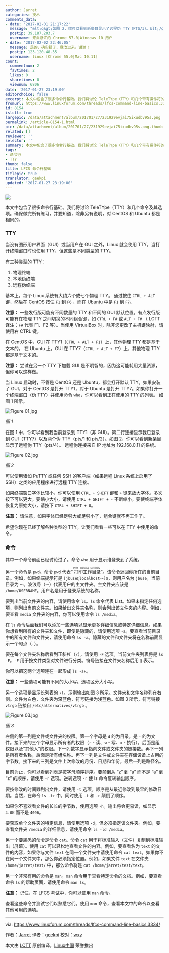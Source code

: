 ```yaml
---
author: Jarret
categories: 技术
comments_data:
- date: '2017-02-01 21:17:22'
  message: "&lt;q&gt;如图 2，你可以看到新条目显示了远程伪 TTY（PTS/3）。&lt;/q&gt;<br />\r\n这里有错吧,图中是TTY（PTS/4）"
  postip: 39.187.203.7
  username: 来自浙江的 Chrome 57.0|Windows 10 用户
- date: '2017-02-02 22:46:05'
  message: 是的，确实错了，我改过来。谢谢！
  postip: 123.120.48.35
  username: linux [Chrome 55.0|Mac 10.11]
count:
  commentnum: 2
  favtimes: 2
  likes: 0
  sharetimes: 0
  viewnum: 6806
date: '2017-01-27 23:19:00'
editorchoice: false
excerpt: 本文中包含了很多命令行基础。我们将讨论 TeleTYpe（TTY）和几个带有操作符的命令。
fromurl: https://www.linuxforum.com/threads/lfcs-command-line-basics.3334/
id: 8154
islctt: true
largepic: /data/attachment/album/201701/27/231929evjai75ixudbv95s.png
permalink: /article-8154-1.html
pic: /data/attachment/album/201701/27/231929evjai75ixudbv95s.png.thumb.jpg
related: []
reviewer: ''
selector: ''
summary: 本文中包含了很多命令行基础。我们将讨论 TeleTYpe（TTY）和几个带有操作符的命令。
tags:
- 命令行
- TTY
thumb: false
title: LFCS 命令行基础
titlepic: true
translator: geekpi
updated: '2017-01-27 23:19:00'
---
```


![](/data/attachment/album/201701/27/231929evjai75ixudbv95s.png)


本文中包含了很多命令行基础。我们将讨论 TeleTYpe（TTY）和几个命令及其选项。确保做完所有练习，并要知道，除非另有说明，对 CentOS 和 Ubuntu 都是相同的。


### TTY


当没有图形用户界面（GUI）或当用户在 GUI 之外，Linux 就会使用 TTY。当打开终端窗口时也使用 TTY，但这些是不同类型的 TTY。


有三种类型的 TTY：


1. 物理终端
2. 本地伪终端
3. 远程伪终端


基本上，每个 Linux 系统有大约六个或七个物理 TTY。 通过按住 `CTRL + ALT` 键，然后在 CentOS 按住 `F1` 到 `F6` ，而在 Ubuntu 中是 `F1` 到 `F7`。


**注意：** 一些发行版可能有不同数量的 TTY 和不同的 GUI 默认位置。有点发行版可能有在物理 TTY 之间切换的不同组合键，如 `CTRL + F#` 或 `ALT + F#` （ LCTT 译注：`F#` 代表 F1、F2 等）。当使用 VirtualBox 时，除非您更改了主机键映射，请使用右 CTRL 键。


在 CentOS 中，GUI 在 TTY1（`CTRL + ALT + F1`）上，其他物理 TTY 都是基于文本的。 在 Ubuntu 上，GUI 在 TTY7（`CTRL + ALT + F7`）上，其他物理 TTY 都是基于文本的。


**注意：** 尝试在另一个 TTY 下加载 GUI 是不明智的，因为这可能耗用大量资源，但你可以这样做。


当 Linux 启动时，不管是 CentOS 还是 Ubuntu，都会打开默认 TTY。如果安装了 GUI，对于 CentOS 是打开 TTY1，对于 Ubuntu 是打开 TTY7。如果你打开一个终端窗口（伪 TTY）并使用命令 `who`，你可以看到正在使用的 TTY 的列表。 如图 1 所示。


![Figure 01.jpg](/data/attachment/album/201701/27/231950lpu1yor11cp0v1px.jpg)


*图 1*


在图 1 中，你可以看到我当前登录到 TTY1（非 GUI）。第二行连接显示我已登录到 GUI（TTY7）以及两个伪 TTY（pts/1 和 pts/2）。如图 2，你可以看到新条目显示了远程伪 TTY（pts/4）。 远程伪连接来自 IP 地址为 192.168.0.11 的系统。


![Figure 02.jpg](/data/attachment/album/201701/27/231952nbfigdsiqdxpf7kg.jpg)


*图 2*


可以使用诸如 PuTTY 或任何 SSH 的客户端（如果远程 Linux 系统上启用了 SSH）之类的应用程序进行远程 TTY 连接。


如果终端窗口字体比较小，你可以使用 `CTRL + SHIFT` 键和 `+` 键来放大字体。多次按下可以更大。要缩小大小，请使用 `CTRL + SHIFT + -` 不断缩小。要使终端字体恢复为原始大小，请按下 `CTRL + SHIFT + 0`。


**注意：** 请注意，如果字体已经足够大或足够小了，组合键就不再工作了。


希望你现在已经了解各种类型的 TTY。让我们看看一些可以在 TTY 中使用的命令。


### 命令


其中一个命令前面已经讨论过了。命令 `who` 用于显示谁登录到了系统。


另一个命令是 `pwd`。命令 `pwd` 代表“<ruby> 打印工作目录 <rp>  （ </rp> <rt>  Print Working Directory </rt> <rp>  ） </rp></ruby>”。该命令返回你所在的当前目录。例如，如果终端提示符是 `[jbuse@localhost〜]$`，则用户名为 `jbuse`，当前目录为 `〜`。波浪号（`〜`）代表用户的主文件夹。主文件夹应该是 `/home/USERNAME`。用户名是用于登录系统的名称。


要列出当前文件夹的内容，请使用命令 `ls`。`ls` 命令代表 List。如果未指定任何选项，则列出当前文件夹。如果给出文件夹名称，则会列出该文件夹的内容。例如，要查看 `media` 文件夹的内容，你可以使用命令 `ls /media`。


在 `ls` 命令后面我们可以添加一些选项以显示更多详细信息或特定详细信息。如果你想看到所有的文件夹和文件，即使是隐藏的，请使用选项 `-a`。要查看当前目录中的所有文件和文件夹，请使用命令 `ls -a`。隐藏的文件和文件夹将在名称前面显示一个句点（`.`）。


要在每个文件夹名称后看到正斜杠（`/`），请使用 `-F` 选项。当前文件夹列表将是 `ls -F`。`-F` 用于按文件类型对文件进行分类。符号链接在文件夹名称后用 `@` 表示。


你可以把这两个选项连在一起形成 `ls -aF`。


**注意：** 一些选项可能有不同的大小写。选项区分大小写。


另一个选项是显示长列表的 `-l`。示例输出如图 3 所示。文件夹和文件名称列在右侧。文件为白色，文件夹为深蓝色，符号链接为浅蓝色。如图 3 所示，符号链接 `vtrgb` 链接自 `/etc/alternatives/vtrgb` 。


![Figure 03.jpg](/data/attachment/album/201701/27/231954t3nzctsttvppnpnt.jpg)


*图 3*


左侧的第一列是文件或文件夹的权限。第一个字母是 `d` 的为目录，是 `-` 的为文件。接下来的三个字母显示所有者的权限（`r` - 读、`w` - 写、`x` - 执行），后面是组权限以及“其他人”的权限。下一列数字显示指向文件或文件夹的链接数。再下一列是所有者名称，后面是所有组名称。再下一列是文件或文件夹在存储设备上占用的字节数。接下来的三列是文件上次修改的月份、日期和年份。最后一列是路径名。


目前为止，你可以看到列表是按字母顺序排序。要颠倒从 “z” 到 “a” 而不是 “a” 到 “z” 的顺序，请使用 `-r` 选项。逆转选项 `-r` 使 ls 命​​令反转输出顺序。


要按修改的时间戳列出文件，请使用 `-t` 选项。顺序是从最近修改到最早的修改日期。当然，在命令 `ls -tr` 中，同时使用 `-t` 和 `-r` 颠倒了顺序。


如果你不喜欢看文件的长长的字节数，使用选项 `-h`。输出将会更易读，如显示 `4.0K` 而不是 `4096`。


要获取单个文件夹的特定信息，请使用选项 `-d`，但必须指定该文件夹。例如，要查看文件夹 `/media` 的详细信息，请使用命令 `ls -ld /media`。


另一个要熟悉的命令是命令 `cat`。命令 `cat` 用于将标准输入（文件）复制到标准输出（屏幕）。使用 `cat` 可以轻松地查看文件的内容。例如，要查看名为 `text` 的文件的内容，如果你与文件 `text` 在同一个文件夹中请使用命令 `cat text`。如果你不在同一个文件夹中，那么你必须指定位置。例如，如果文件 `text` 在文件夹 `/home/jarret/test/` 中，那么命令将是 `cat /home/jarret/test/text`。


另一个非常有用的命令是 `man`。`man` 命令用于查看特定命令的文档。例如，要查看命令 `ls` 的帮助页面，请使用命令 `man ls`。


**注意：** 记住，在 LFCS 考试中，你可以使用 `man` 命令。


查看这些命令并测试它们以熟悉它们。使用 `man` 命令，查看本文中的命令以查看其他可用的选项。




---


via: <https://www.linuxforum.com/threads/lfcs-command-line-basics.3334/>


作者：[Jarret](https://www.linuxforum.com/members/jarret.268/) 译者：[geekpi](https://github.com/geekpi) 校对：[wxy](https://github.com/wxy)


本文由 [LCTT](https://github.com/LCTT/TranslateProject) 原创编译，[Linux中国](https://linux.cn/) 荣誉推出